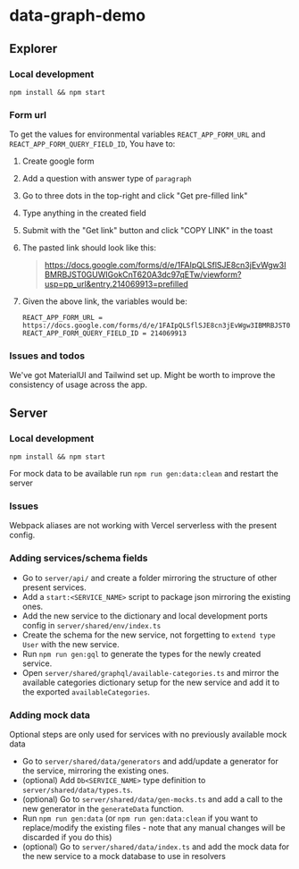 # data-graph-demo

## Explorer

### Local development
```
npm install && npm start
```

### Form url

To get the values for environmental variables `REACT_APP_FORM_URL` and `REACT_APP_FORM_QUERY_FIELD_ID`, You have to:

1. Create google form
2. Add a question with answer type of `paragraph`
3. Go to three dots in the top-right and click "Get pre-filled link"
4. Type anything in the created field
5. Submit with the "Get link" button and click "COPY LINK" in the toast
6. The pasted link should look like this:

   > https://docs.google.com/forms/d/e/1FAIpQLSflSJE8cn3jEvWgw3IBMRBJST0GUWIGokCnT620A3dc97qETw/viewform?usp=pp_url&entry.214069913=prefilled

7. Given the above link, the variables would be:

   ```
   REACT_APP_FORM_URL = https://docs.google.com/forms/d/e/1FAIpQLSflSJE8cn3jEvWgw3IBMRBJST0GUWIGokCnT620A3dc97qETw/viewform
   REACT_APP_FORM_QUERY_FIELD_ID = 214069913
   ```

### Issues and todos

We've got MaterialUI and Tailwind set up. Might be worth to improve the consistency of usage across the app.

## Server

### Local development

```
npm install && npm start
```

For mock data to be available run `npm run gen:data:clean` and restart the server

### Issues

Webpack aliases are not working with Vercel serverless with the present config.

### Adding services/schema fields

- Go to `server/api/` and create a folder mirroring the structure of other present services.
- Add a `start:<SERVICE_NAME>` script to package json mirroring the existing ones.
- Add the new service to the dictionary and local development ports config in `server/shared/env/index.ts`
- Create the schema for the new service, not forgetting to `extend type User` with the new service.
- Run `npm run gen:gql` to generate the types for the newly created service.
- Open `server/shared/graphql/available-categories.ts` and mirror the available categories dictionary setup for the new service and add it to the exported `availableCategories`.

### Adding mock data
Optional steps are only used for services with no previously available mock data 

- Go to `server/shared/data/generators` and add/update a generator for the service, mirroring the existing ones.
- (optional) Add `Db<SERVICE_NAME>` type definition to `server/shared/data/types.ts`.
- (optional) Go to `server/shared/data/gen-mocks.ts` and add a call to the new generator in the `generateData` function.
- Run `npm run gen:data` (or `npm run gen:data:clean` if you want to replace/modify the existing files - note that any manual changes will be discarded if you do this)
- (optional) Go to `server/shared/data/index.ts` and add the mock data for the new service to a mock database to use in resolvers